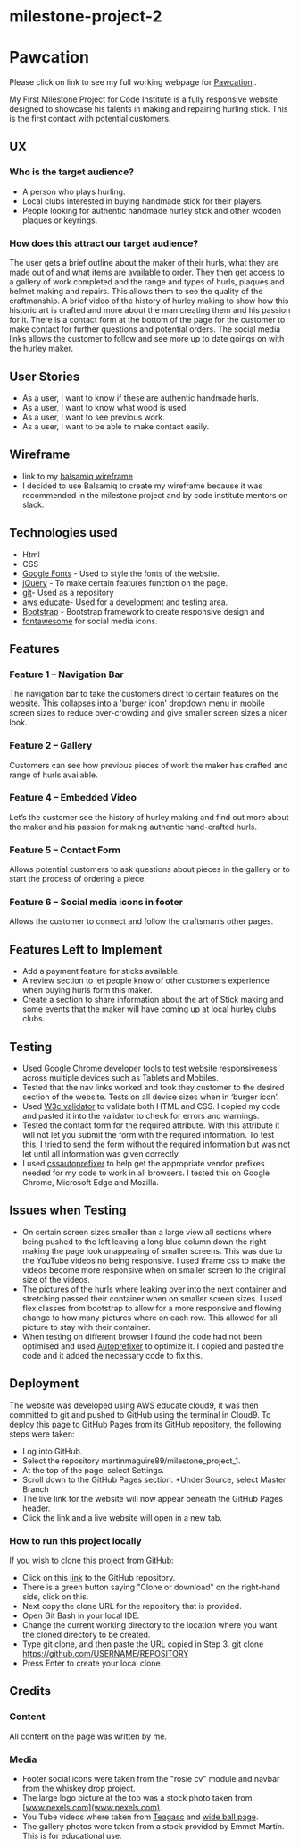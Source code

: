 # milestone-project-2
# Pawcation
Please click on link to see my full working webpage for [Pawcation](https://8000-f8c185a6-c837-4c9e-9f1e-e1d92f63e28e.ws-eu01.gitpod.io/)..

My First Milestone Project for Code Institute is a fully responsive website designed to showcase his talents in making and repairing hurling stick. This is the first contact with potential customers.
## UX
### Who is the target audience?
*	A person who plays hurling.
*	Local clubs interested in buying handmade stick for their players.
*	People looking for authentic handmade hurley stick and other wooden plaques or keyrings. 
### How does this attract our target audience?
The user gets a brief outline about the maker of their hurls, what they are made out of and what items are available to order.  They then get access to a gallery of work completed and the range and types of hurls, plaques and helmet making and repairs. This allows them to see the quality of the craftmanship.  A brief video of the history of hurley making to show how this historic art is crafted and more about the man creating them and his passion for it.
There is a contact form at the bottom of the page for the customer to make contact for further questions and potential orders. The social media links allows the customer to follow and see more up to date goings on with the hurley maker.
## User Stories
*	As a user, I want to know if these are authentic handmade hurls.
*	As a user, I want to know what wood is used.
*	As a user, I want to see previous work.
*	As a user, I want to be able to make contact easily.
## Wireframe
* link to my [balsamiq wireframe](https://github.com/martinmaguire89/milestone-project-1/blob/master/milestone-project-1-wireframe.pdf)
*	I decided to use Balsamiq to create my wireframe because it was recommended in the milestone project and by code institute mentors on slack.

## Technologies used
* Html
*	CSS
*	[Google Fonts](https://fonts.google.com/) - Used to style the fonts of the website.
*	[jQuery](https://jquery.com/) - To make certain features function on the page.
*	[git](https://github.com/)- Used as a repository
*	[aws educate](https://aws.amazon.com/education/awseducate/)- Used for a development and testing area.
*	[Bootstrap](https://www.bootstrapcdn.com/) - Bootstrap framework to create responsive design and 
*	[fontawesome](https://fontawesome.com/) for social media icons.
## Features
### Feature 1 – Navigation Bar
The navigation bar to take the customers direct to certain features on the website. This collapses into a 'burger icon' dropdown menu in mobile screen sizes to reduce over-crowding and give smaller screen sizes a nicer look.
### Feature 2 – Gallery
Customers can see how previous pieces of work the maker has crafted and range of hurls available. 
### Feature 4 – Embedded Video
Let’s the customer see the history of hurley making and find out more about the maker and his passion for making authentic hand-crafted hurls. 
### Feature 5 – Contact Form
Allows potential customers to ask questions about pieces in the gallery or to start the process of ordering a piece.
### Feature 6 – Social media icons in footer
Allows the customer to connect and follow the craftsman’s other pages.
## Features Left to Implement
* Add a payment feature for sticks available.
* A review section to let people know of other customers experience when buying hurls form this maker.
* Create a section to share information about the art of Stick making and some events that the maker will have coming up at local hurley clubs clubs. 
## Testing
* Used Google Chrome developer tools to test website responsiveness across multiple devices such as Tablets and Mobiles.
* Tested that the nav links worked and took they customer to the desired section of the website. Tests on all device sizes when in ‘burger icon’. 
* Used [W3c validator](https://validator.w3.org/) to validate both HTML and CSS. I copied my code and pasted it into the validator to check for errors and warnings.
* Tested the contact form for the required attribute. With this attribute it will not let you submit the form with the required information. To test this, I tried to send the form without the required information but was not let until all information was given correctly.
* I used [cssautoprefixer](https://autoprefixer.github.io/) to help get the appropriate vendor prefixes needed for my code to work in all browsers. I tested this on Google Chrome, Microsoft Edge and Mozilla.

## Issues when Testing
* On certain screen sizes smaller than a large view all sections where being pushed to the left leaving a long blue column down the right making the page look unappealing of smaller screens. This was due to the YouTube videos no being responsive. I used iframe css to make the videos become more responsive when on smaller screen to the original size of the videos.
* The pictures of the hurls where leaking over into the next container and stretching passed their container when on smaller screen sizes. I used flex classes from bootstrap to allow for a more responsive and flowing change to how many pictures where on each row. This allowed for all picture to stay with their container. 
* When testing on different browser I found the code had not been optimised and used [Autoprefixer](https://autoprefixer.github.io/) to optimize it. I copied and pasted the code and it added the necessary code to fix this.
## Deployment
The website was developed using AWS educate cloud9, it was then committed to git and pushed to GitHub using the terminal in Cloud9.
To deploy this page to GitHub Pages from its GitHub repository, the following steps were taken:
* Log into GitHub.
* Select the repository martinmaguire89/milestone_project_1.
* At the top of the page, select Settings.
* Scroll down to the GitHub Pages section.
*Under Source, select Master Branch
* The live link for the website will now appear beneath the GitHub Pages header.
* Click the link and a live website will open in a new tab.

### How to run this project locally
If you wish to clone this project from GitHub:
* Click on this [link](https://github.com/martinmaguire89/milestone-project-1/blob/master/milestone-project-1-wireframe.pdf) to the GitHub repository.
* There is a green button saying "Clone or download" on the right-hand side, click on this.
* Next copy the clone URL for the repository that is provided.
* Open Git Bash in your local IDE.
* Change the current working directory to the location where you want the cloned directory to be created.
* Type git clone, and then paste the URL copied in Step 3.
git clone https://github.com/USERNAME/REPOSITORY
* Press Enter to create your local clone.
## Credits
### Content
All content on the page was written by me.
### Media
* Footer social icons were taken from the "rosie cv" module and navbar from the whiskey drop project.
* The large logo picture at the top was a stock photo taken from [www.pexels.com](www.pexels.com).
* You Tube videos where taken from [Teagasc](https://www.youtube.com/channel/UCgeZtt-RlB7yh6jDkdv2i8A) and [wide ball page](https://www.youtube.com/channel/UC2EwQtsXBLa5eEc0doaZsLg).
* The gallery photos were taken from a stock provided by Emmet Martin. 
This is for educational use.
